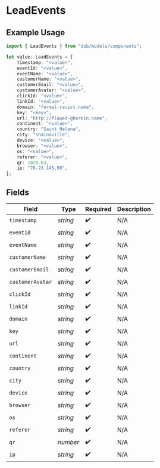 # LeadEvents

## Example Usage

```typescript
import { LeadEvents } from "dub/models/components";

let value: LeadEvents = {
    timestamp: "<value>",
    eventId: "<value>",
    eventName: "<value>",
    customerName: "<value>",
    customerEmail: "<value>",
    customerAvatar: "<value>",
    clickId: "<value>",
    linkId: "<value>",
    domain: "formal-racist.name",
    key: "<key>",
    url: "http://flawed-gherkin.name",
    continent: "<value>",
    country: "Saint Helena",
    city: "Shainaville",
    device: "<value>",
    browser: "<value>",
    os: "<value>",
    referer: "<value>",
    qr: 1028.63,
    ip: "76.23.145.90",
};
```

## Fields

| Field              | Type               | Required           | Description        |
| ------------------ | ------------------ | ------------------ | ------------------ |
| `timestamp`        | *string*           | :heavy_check_mark: | N/A                |
| `eventId`          | *string*           | :heavy_check_mark: | N/A                |
| `eventName`        | *string*           | :heavy_check_mark: | N/A                |
| `customerName`     | *string*           | :heavy_check_mark: | N/A                |
| `customerEmail`    | *string*           | :heavy_check_mark: | N/A                |
| `customerAvatar`   | *string*           | :heavy_check_mark: | N/A                |
| `clickId`          | *string*           | :heavy_check_mark: | N/A                |
| `linkId`           | *string*           | :heavy_check_mark: | N/A                |
| `domain`           | *string*           | :heavy_check_mark: | N/A                |
| `key`              | *string*           | :heavy_check_mark: | N/A                |
| `url`              | *string*           | :heavy_check_mark: | N/A                |
| `continent`        | *string*           | :heavy_check_mark: | N/A                |
| `country`          | *string*           | :heavy_check_mark: | N/A                |
| `city`             | *string*           | :heavy_check_mark: | N/A                |
| `device`           | *string*           | :heavy_check_mark: | N/A                |
| `browser`          | *string*           | :heavy_check_mark: | N/A                |
| `os`               | *string*           | :heavy_check_mark: | N/A                |
| `referer`          | *string*           | :heavy_check_mark: | N/A                |
| `qr`               | *number*           | :heavy_check_mark: | N/A                |
| `ip`               | *string*           | :heavy_check_mark: | N/A                |